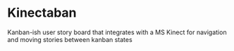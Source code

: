 Kinectaban
==========

Kanban-ish user story board that integrates with a MS Kinect for navigation and moving stories between kanban states
